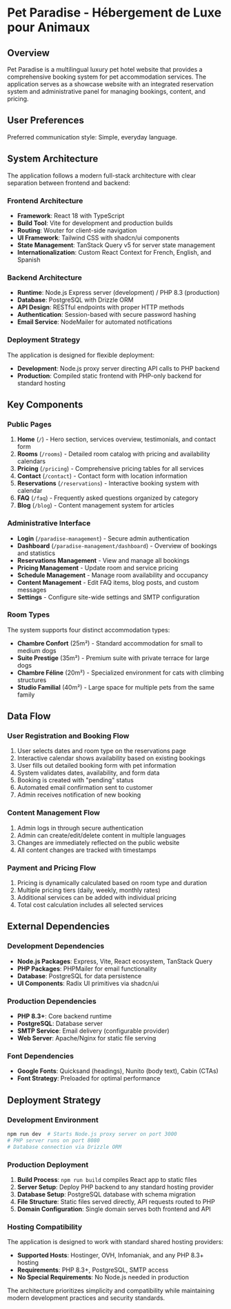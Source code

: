 # Pet Paradise - Hébergement de Luxe pour Animaux

## Overview

Pet Paradise is a multilingual luxury pet hotel website that provides a comprehensive booking system for pet accommodation services. The application serves as a showcase website with an integrated reservation system and administrative panel for managing bookings, content, and pricing.

## User Preferences

Preferred communication style: Simple, everyday language.

## System Architecture

The application follows a modern full-stack architecture with clear separation between frontend and backend:

### Frontend Architecture
- **Framework**: React 18 with TypeScript
- **Build Tool**: Vite for development and production builds
- **Routing**: Wouter for client-side navigation
- **UI Framework**: Tailwind CSS with shadcn/ui components
- **State Management**: TanStack Query v5 for server state management
- **Internationalization**: Custom React Context for French, English, and Spanish

### Backend Architecture
- **Runtime**: Node.js Express server (development) / PHP 8.3 (production)
- **Database**: PostgreSQL with Drizzle ORM
- **API Design**: RESTful endpoints with proper HTTP methods
- **Authentication**: Session-based with secure password hashing
- **Email Service**: NodeMailer for automated notifications

### Deployment Strategy
The application is designed for flexible deployment:
- **Development**: Node.js proxy server directing API calls to PHP backend
- **Production**: Compiled static frontend with PHP-only backend for standard hosting

## Key Components

### Public Pages
1. **Home** (`/`) - Hero section, services overview, testimonials, and contact form
2. **Rooms** (`/rooms`) - Detailed room catalog with pricing and availability calendars
3. **Pricing** (`/pricing`) - Comprehensive pricing tables for all services
4. **Contact** (`/contact`) - Contact form with location information
5. **Reservations** (`/reservations`) - Interactive booking system with calendar
6. **FAQ** (`/faq`) - Frequently asked questions organized by category
7. **Blog** (`/blog`) - Content management system for articles

### Administrative Interface
- **Login** (`/paradise-management`) - Secure admin authentication
- **Dashboard** (`/paradise-management/dashboard`) - Overview of bookings and statistics
- **Reservations Management** - View and manage all bookings
- **Pricing Management** - Update room and service pricing
- **Schedule Management** - Manage room availability and occupancy
- **Content Management** - Edit FAQ items, blog posts, and custom messages
- **Settings** - Configure site-wide settings and SMTP configuration

### Room Types
The system supports four distinct accommodation types:
- **Chambre Confort** (25m²) - Standard accommodation for small to medium dogs
- **Suite Prestige** (35m²) - Premium suite with private terrace for large dogs
- **Chambre Féline** (20m²) - Specialized environment for cats with climbing structures
- **Studio Familial** (40m²) - Large space for multiple pets from the same family

## Data Flow

### User Registration and Booking Flow
1. User selects dates and room type on the reservations page
2. Interactive calendar shows availability based on existing bookings
3. User fills out detailed booking form with pet information
4. System validates dates, availability, and form data
5. Booking is created with "pending" status
6. Automated email confirmation sent to customer
7. Admin receives notification of new booking

### Content Management Flow
1. Admin logs in through secure authentication
2. Admin can create/edit/delete content in multiple languages
3. Changes are immediately reflected on the public website
4. All content changes are tracked with timestamps

### Payment and Pricing Flow
1. Pricing is dynamically calculated based on room type and duration
2. Multiple pricing tiers (daily, weekly, monthly rates)
3. Additional services can be added with individual pricing
4. Total cost calculation includes all selected services

## External Dependencies

### Development Dependencies
- **Node.js Packages**: Express, Vite, React ecosystem, TanStack Query
- **PHP Packages**: PHPMailer for email functionality
- **Database**: PostgreSQL for data persistence
- **UI Components**: Radix UI primitives via shadcn/ui

### Production Dependencies
- **PHP 8.3+**: Core backend runtime
- **PostgreSQL**: Database server
- **SMTP Service**: Email delivery (configurable provider)
- **Web Server**: Apache/Nginx for static file serving

### Font Dependencies
- **Google Fonts**: Quicksand (headings), Nunito (body text), Cabin (CTAs)
- **Font Strategy**: Preloaded for optimal performance

## Deployment Strategy

### Development Environment
```bash
npm run dev  # Starts Node.js proxy server on port 3000
# PHP server runs on port 8080
# Database connection via Drizzle ORM
```

### Production Deployment
1. **Build Process**: `npm run build` compiles React app to static files
2. **Server Setup**: Deploy PHP backend to any standard hosting provider
3. **Database Setup**: PostgreSQL database with schema migration
4. **File Structure**: Static files served directly, API requests routed to PHP
5. **Domain Configuration**: Single domain serves both frontend and API

### Hosting Compatibility
The application is designed to work with standard shared hosting providers:
- **Supported Hosts**: Hostinger, OVH, Infomaniak, and any PHP 8.3+ hosting
- **Requirements**: PHP 8.3+, PostgreSQL, SMTP access
- **No Special Requirements**: No Node.js needed in production

The architecture prioritizes simplicity and compatibility while maintaining modern development practices and security standards.